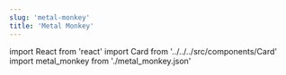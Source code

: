```yaml
---
slug: 'metal-monkey'
title: 'Metal Monkey'
---
```


import React from 'react'
import Card from '../../../src/components/Card'
import metal_monkey from './metal_monkey.json'

<Card data={metal_monkey} />
